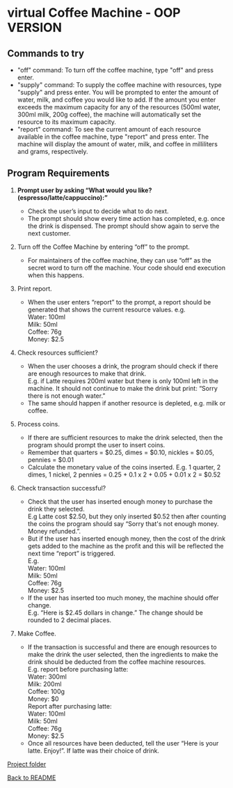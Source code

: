 # virtual Coffee Machine - OOP VERSION

## Commands to try

*   "off" command: To turn off the coffee machine, type "off" and press enter.
*   "supply" command: To supply the coffee machine with resources, type "supply" and press enter. You will be prompted to enter the amount of water, milk, and coffee you would like to add. If the amount you enter exceeds the maximum capacity for any of the resources (500ml water, 300ml milk, 200g coffee), the machine will automatically set the resource to its maximum capacity.
*   "report" command: To see the current amount of each resource available in the coffee machine, type "report" and press enter. The machine will display the amount of water, milk, and coffee in milliliters and grams, respectively.

## Program Requirements

1. **Prompt user by asking “What would you like? (espresso/latte/cappuccino):”**
    * Check the user’s input to decide what to do next.
    * The prompt should show every time action has completed, e.g. once the drink is dispensed. The prompt should show again to serve the next customer.

2. Turn off the Coffee Machine by entering “off” to the prompt.
    * For maintainers of the coffee machine, they can use “off” as the secret word to turn off the machine. Your code should end execution when this happens.

3. Print report.
    * When the user enters “report” to the prompt, a report should be generated that shows the current resource values. e.g.  
    Water: 100ml  
    Milk: 50ml  
    Coffee: 76g  
    Money: $2.5  

4. Check resources sufficient?
    * When the user chooses a drink, the program should check if there are enough
resources to make that drink.  
    E.g. if Latte requires 200ml water but there is only 100ml left in the machine. It should not continue to make the drink but print: “Sorry there is not enough water.”
    * The same should happen if another resource is depleted, e.g. milk or coffee.

5. Process coins.
    * If there are sufficient resources to make the drink selected, then the program should prompt the user to insert coins.
    * Remember that quarters = $0.25, dimes = $0.10, nickles = $0.05, pennies = $0.01
    * Calculate the monetary value of the coins inserted. E.g. 1 quarter, 2 dimes, 1 nickel, 2 pennies = 0.25 + 0.1 x 2 + 0.05 + 0.01 x 2 = $0.52

6. Check transaction successful?
    * Check that the user has inserted enough money to purchase the drink they selected.  
    E.g Latte cost $2.50, but they only inserted $0.52 then after counting the coins the program should say “Sorry that's not enough money. Money refunded.”.
    * But if the user has inserted enough money, then the cost of the drink gets added to the machine as the profit and this will be reflected the next time “report” is triggered.  
    E.g.  
    Water: 100ml  
    Milk: 50ml  
    Coffee: 76g  
    Money: $2.5
    * If the user has inserted too much money, the machine should offer change.  
    E.g. “Here is $2.45 dollars in change.” The change should be rounded to 2 decimal places.
7. Make Coffee.
    * If the transaction is successful and there are enough resources to make the drink the user selected, then the ingredients to make the drink should be deducted from the coffee machine resources.  
    E.g. report before purchasing latte:  
    Water: 300ml  
    Milk: 200ml  
    Coffee: 100g  
    Money: $0  
    Report after purchasing latte:  
    Water: 100ml  
    Milk: 50ml  
    Coffee: 76g  
    Money: $2.5  
    * Once all resources have been deducted, tell the user “Here is your latte. Enjoy!”. If latte was their choice of drink.

[Project folder](../day_16/)  

[Back to README](../../README.md)